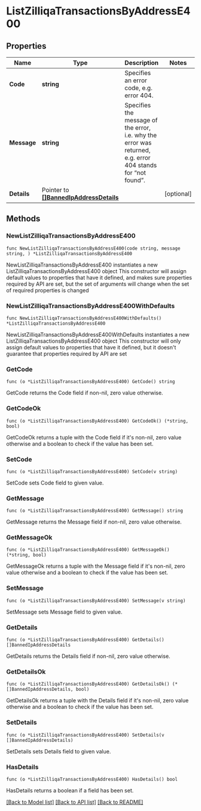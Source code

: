 # ListZilliqaTransactionsByAddressE400

## Properties

Name | Type | Description | Notes
------------ | ------------- | ------------- | -------------
**Code** | **string** | Specifies an error code, e.g. error 404. | 
**Message** | **string** | Specifies the message of the error, i.e. why the error was returned, e.g. error 404 stands for “not found”. | 
**Details** | Pointer to [**[]BannedIpAddressDetails**](BannedIpAddressDetails.md) |  | [optional] 

## Methods

### NewListZilliqaTransactionsByAddressE400

`func NewListZilliqaTransactionsByAddressE400(code string, message string, ) *ListZilliqaTransactionsByAddressE400`

NewListZilliqaTransactionsByAddressE400 instantiates a new ListZilliqaTransactionsByAddressE400 object
This constructor will assign default values to properties that have it defined,
and makes sure properties required by API are set, but the set of arguments
will change when the set of required properties is changed

### NewListZilliqaTransactionsByAddressE400WithDefaults

`func NewListZilliqaTransactionsByAddressE400WithDefaults() *ListZilliqaTransactionsByAddressE400`

NewListZilliqaTransactionsByAddressE400WithDefaults instantiates a new ListZilliqaTransactionsByAddressE400 object
This constructor will only assign default values to properties that have it defined,
but it doesn't guarantee that properties required by API are set

### GetCode

`func (o *ListZilliqaTransactionsByAddressE400) GetCode() string`

GetCode returns the Code field if non-nil, zero value otherwise.

### GetCodeOk

`func (o *ListZilliqaTransactionsByAddressE400) GetCodeOk() (*string, bool)`

GetCodeOk returns a tuple with the Code field if it's non-nil, zero value otherwise
and a boolean to check if the value has been set.

### SetCode

`func (o *ListZilliqaTransactionsByAddressE400) SetCode(v string)`

SetCode sets Code field to given value.


### GetMessage

`func (o *ListZilliqaTransactionsByAddressE400) GetMessage() string`

GetMessage returns the Message field if non-nil, zero value otherwise.

### GetMessageOk

`func (o *ListZilliqaTransactionsByAddressE400) GetMessageOk() (*string, bool)`

GetMessageOk returns a tuple with the Message field if it's non-nil, zero value otherwise
and a boolean to check if the value has been set.

### SetMessage

`func (o *ListZilliqaTransactionsByAddressE400) SetMessage(v string)`

SetMessage sets Message field to given value.


### GetDetails

`func (o *ListZilliqaTransactionsByAddressE400) GetDetails() []BannedIpAddressDetails`

GetDetails returns the Details field if non-nil, zero value otherwise.

### GetDetailsOk

`func (o *ListZilliqaTransactionsByAddressE400) GetDetailsOk() (*[]BannedIpAddressDetails, bool)`

GetDetailsOk returns a tuple with the Details field if it's non-nil, zero value otherwise
and a boolean to check if the value has been set.

### SetDetails

`func (o *ListZilliqaTransactionsByAddressE400) SetDetails(v []BannedIpAddressDetails)`

SetDetails sets Details field to given value.

### HasDetails

`func (o *ListZilliqaTransactionsByAddressE400) HasDetails() bool`

HasDetails returns a boolean if a field has been set.


[[Back to Model list]](../README.md#documentation-for-models) [[Back to API list]](../README.md#documentation-for-api-endpoints) [[Back to README]](../README.md)


